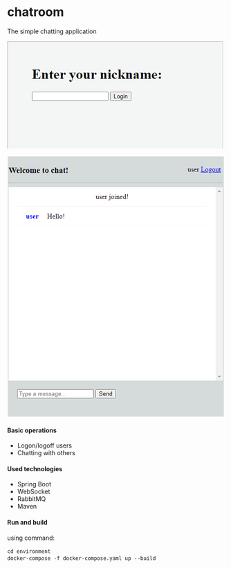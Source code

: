 # chatroom
The simple chatting application

![ScreenShot](images/screenshot1.png)

![ScreenShot](images/screenshot2.png)


#### Basic operations
* Logon/logoff users
* Chatting with others  
 
#### Used technologies
* Spring Boot
* WebSocket
* RabbitMQ 
* Maven 

#### Run and build 
using command:

```
cd environment 
docker-compose -f docker-compose.yaml up --build 
```

